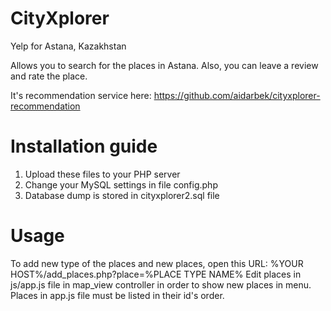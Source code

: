 # CityXplorer
Yelp for Astana, Kazakhstan

Allows you to search for the places in Astana. Also, you can leave a review and rate the place.

It's recommendation service here: https://github.com/aidarbek/cityxplorer-recommendation
# Installation guide
1. Upload these files to your PHP server
2. Change your MySQL settings in file config.php
3. Database dump is stored in cityxplorer2.sql file

# Usage
To add new type of the places and new places, open this URL: %YOUR HOST%/add_places.php?place=%PLACE TYPE NAME%
Edit places in js/app.js file in map_view controller in order to show new places in menu.
Places in app.js file must be listed in their id's order.
